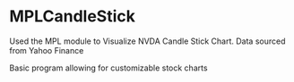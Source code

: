 # MPLCandleStick
Used the MPL module to Visualize NVDA Candle Stick Chart. Data sourced from Yahoo Finance 

Basic program allowing for customizable stock charts
